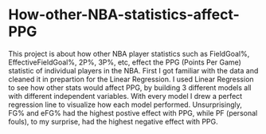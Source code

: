 # How-other-NBA-statistics-affect-PPG
This project is about how other NBA player statistics such as FieldGoal%, EffectiveFieldGoal%, 2P%, 3P%, etc, effect the PPG (Points Per Game) statistic of individual players in the NBA. First I got familiar with the data and cleaned it in prepartion for the Linear Regression. I used Linear Regression to see how other stats would affect PPG, by building 3 different models all with different independent variables. With every model I drew a perfect regression line to visualize how each model performed. Unsurprisingly, FG% and eFG% had the highest postive effect with PPG, while PF (personal fouls), to my surprise, had the highest negative effect with PPG. 
